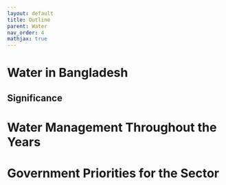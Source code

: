 ```yaml
---
layout: default
title: Outline
parent: Water
nav_order: 4
mathjax: true
---
```


# Water in Bangladesh
## Significance

# Water Management Throughout the Years

# Government Priorities for the Sector
